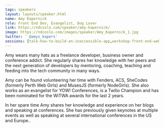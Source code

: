 ```yaml
---
tags: speakers
layout: layouts/speaker.html
name: Amy Kapernick
role: Front End Dev, Evangelist, Dog Lover
link: https://ndcoslo.com/speaker/amy-kapernick/
image: https://ndcoslo.com/images/speaker/Amy_Kapernick_1.jpg
twitter: ' @amys_kapers'
sessions: [talk-how-to-build-an-inaccessible-app,workshop-front-end-web-fundamentals]
---
```

Amy wears many hats as a freelance developer, business owner and conference addict. She regularly shares her knowledge with her peers and the next generation of developers by mentoring, coaching, teaching and feeding into the tech community in many ways.

Amy can be found volunteering her time with Fenders, ACS, SheCodes (formerly Perth Web Girls) and MusesJS (formerly NodeGirls). She also works as an evangelist for YOW! Conferences, is a Twilio Champion and has been nominated for the WiTWA awards for the last 2 years.

In her spare time Amy shares her knowledge and experience on her blogs and speaking at conferences. She has previously given keynotes at multiple events as well as speaking at several international conferences in the US and Europe..

